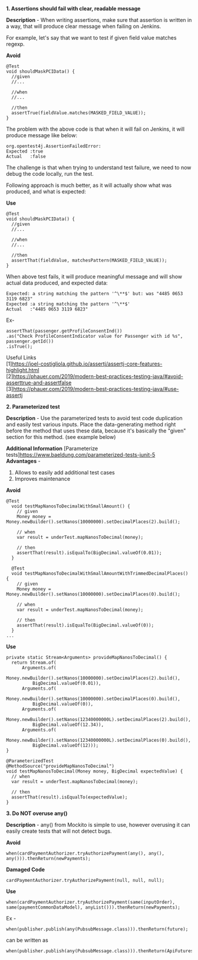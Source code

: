 **1. Assertions should fail with clear, readable message**

**Description** - When writing assertions, make sure that assertion is written in a way, that will produce clear message when failing on Jenkins.

For example, let's say that we want to test if given field value matches regexp.

**Avoid**
```
@Test
void shouldMaskPCIData() {
  //given
  //...
   
  //when
  //...
   
  //then
  assertTrue(fieldValue.matches(MASKED_FIELD_VALUE));
}
```
The problem with the above code is that when it will fail on Jenkins, it will produce message like below:
```
org.opentest4j.AssertionFailedError: 
Expected :true
Actual   :false
```
The challenge is that when trying to understand test failure, we need to now debug the code locally, run the test.

Following approach is much better, as it will actually show what was produced, and what is expected:

**Use**
```
@Test
void shouldMaskPCIData() {
  //given
  //...
 
  //when
  //...
 
  //then
  assertThat(fieldValue, matchesPattern(MASKED_FIELD_VALUE));
}
```
When above test fails, it will produce meaningful message and will show actual data produced, and expected data:
```
Expected: a string matching the pattern '^\**$' but: was "4485 0653 3119 6823"
Expected :a string matching the pattern '^\**$'
Actual   :"4485 0653 3119 6823"
```
Ex- <br>
```
assertThat(passenger.getProfileConsentInd())
.as("Check ProfileConsentIndicator value for Passenger with id %s", passenger.getId())
.isTrue();
```
Useful Links <br>
[1]https://joel-costigliola.github.io/assertj/assertj-core-features-highlight.html<br>
[2]https://phauer.com/2019/modern-best-practices-testing-java/#avoid-asserttrue-and-assertfalse<br>
[3]https://phauer.com/2019/modern-best-practices-testing-java/#use-assertj

**2. Parameterized test**

**Description** - Use the parameterized tests to avoid test code duplication and easily test various inputs.
Place the data-generating method right before the method that uses these data, because it's basically the "given" section for this method. (see example below)

**Additional Information** [Parameterize tests]https://www.baeldung.com/parameterized-tests-junit-5<br>
**Advantages** -
1. Allows to easily add additional test cases
2. Improves maintenance

**Avoid**
```
@Test
  void testMapNanosToDecimalWithSmallAmount() {
    // given
    Money money = Money.newBuilder().setNanos(10000000).setDecimalPlaces(2).build();

    // when
    var result = underTest.mapNanosToDecimal(money);

    // then
    assertThat(result).isEqualTo(BigDecimal.valueOf(0.01));
  }

  @Test
  void testMapNanosToDecimalWithSmallAmountWithTrimmedDecimalPlaces() {
    // given
    Money money = Money.newBuilder().setNanos(10000000).setDecimalPlaces(0).build();

    // when
    var result = underTest.mapNanosToDecimal(money);

    // then
    assertThat(result).isEqualTo(BigDecimal.valueOf(0));
  }
...

```
**Use**
```
private static Stream<Arguments> provideMapNanosToDecimal() {
  return Stream.of(
      Arguments.of(
          Money.newBuilder().setNanos(10000000).setDecimalPlaces(2).build(),
          BigDecimal.valueOf(0.01)),
      Arguments.of(
          Money.newBuilder().setNanos(10000000).setDecimalPlaces(0).build(),
          BigDecimal.valueOf(0)),
      Arguments.of(
          Money.newBuilder().setNanos(12340000000L).setDecimalPlaces(2).build(),
          BigDecimal.valueOf(12.34)),
      Arguments.of(
          Money.newBuilder().setNanos(12340000000L).setDecimalPlaces(0).build(),
          BigDecimal.valueOf(12)));
}

@ParameterizedTest
@MethodSource("provideMapNanosToDecimal")
void testMapNanosToDecimal(Money money, BigDecimal expectedValue) {
  // when
  var result = underTest.mapNanosToDecimal(money);

  // then
  assertThat(result).isEqualTo(expectedValue);
}
```

**3. Do NOT overuse any()**

**Description** - any()  from Mockito is simple to use, however overusing it can easily create tests that will not detect bugs.

**Avoid**
```
when(cardPaymentAuthorizer.tryAuthorizePayment(any(), any(), any())).thenReturn(newPayments);
```

**Damaged Code**
```
cardPaymentAuthorizer.tryAuthorizePayment(null, null, null);
```

**Use**
```
when(cardPaymentAuthorizer.tryAuthorizePayment(same(inputOrder), same(paymentCommonDataModel), anyList())).thenReturn(newPayments);
```

Ex -
```
when(publisher.publish(any(PubsubMessage.class))).thenReturn(future);
```
can be written as 
```
when(publisher.publish(any(PubsubMessage.class))).thenReturn(ApiFutures.immediateFuture("messageId"));
```
